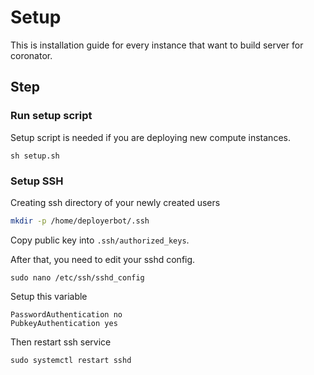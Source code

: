 # Setup

This is installation guide for every instance that want to build server for coronator.

## Step

### Run setup script

Setup script is needed if you are deploying new compute instances.

```
sh setup.sh
```

### Setup SSH

Creating ssh directory of your newly created users

```bash
mkdir -p /home/deployerbot/.ssh
```

Copy public key into `.ssh/authorized_keys`.

After that, you need to edit your sshd config.

```
sudo nano /etc/ssh/sshd_config
```

Setup this variable

```
PasswordAuthentication no
PubkeyAuthentication yes
```

Then restart ssh service

```
sudo systemctl restart sshd
```
